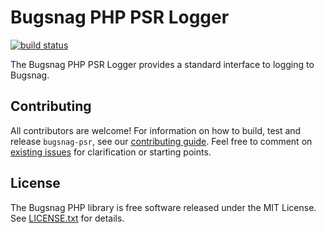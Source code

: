 # Bugsnag PHP PSR Logger
[![build status](https://travis-ci.org/bugsnag/bugsnag-psr.svg?branch=master)](https://travis-ci.org/bugsnag/bugsnag-psr)


The Bugsnag PHP PSR Logger provides a standard interface to logging to Bugsnag.


## Contributing

All contributors are welcome! For information on how to build, test
and release `bugsnag-psr`, see our
[contributing guide](https://github.com/bugsnag/bugsnag-psr/blob/master/CONTRIBUTING.md). Feel free to comment on [existing issues](https://github.com/bugsnag/bugsnag-psr/issues) for clarification or starting points.

## License

The Bugsnag PHP library is free software released under the MIT License.
See [LICENSE.txt](LICENSE.txt) for details.
